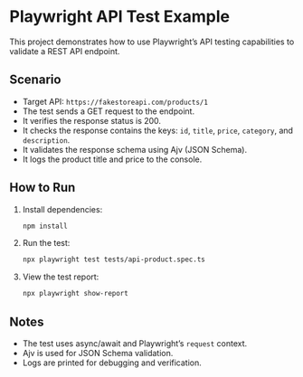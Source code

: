 # Playwright API Test Example

This project demonstrates how to use Playwright’s API testing capabilities to validate a REST API endpoint.

## Scenario

- Target API: `https://fakestoreapi.com/products/1`
- The test sends a GET request to the endpoint.
- It verifies the response status is 200.
- It checks the response contains the keys: `id`, `title`, `price`, `category`, and `description`.
- It validates the response schema using Ajv (JSON Schema).
- It logs the product title and price to the console.

## How to Run

1. Install dependencies:
   ```bash
   npm install
   ```

2. Run the test:
   ```bash
   npx playwright test tests/api-product.spec.ts
   ```

3. View the test report:
   ```bash
   npx playwright show-report
   ```

## Notes

- The test uses async/await and Playwright’s `request` context.
- Ajv is used for JSON Schema validation.
- Logs are printed for debugging and verification.
